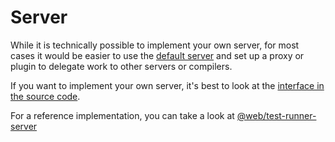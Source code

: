 # Server

While it is technically possible to implement your own server, for most cases it would be easier to use the [default server](https://github.com/modernweb-dev/web/tree/master/packages/test-runner-server) and set up a proxy or plugin to delegate work to other servers or compilers.

If you want to implement your own server, it's best to look at the [interface in the source code](../src/server/Server.ts).

For a reference implementation, you can take a look at [@web/test-runner-server](https://github.com/modernweb-dev/web/tree/master/packages/test-runner-server)
